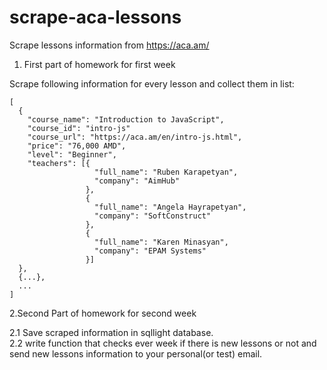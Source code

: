 # scrape-aca-lessons

Scrape lessons information from https://aca.am/

1. First part of homework for first week

Scrape following information for every lesson and collect them in list:

```
[
  {
    "course_name": "Introduction to JavaScript",
    "course_id": "intro-js"
    "course_url": "https://aca.am/en/intro-js.html",
    "price": "76,000 AMD",
    "level": "Beginner",
    "teachers": [{
                   "full_name": "Ruben Karapetyan",
                   "company": "AimHub"
                 },
                 {
                   "full_name": "Angela Hayrapetyan",
                   "company": "SoftConstruct"
                 },
                 {
                   "full_name": "Karen Minasyan",
                   "company": "EPAM Systems"
                 }]
  },
  {...},
  ...
]
```

2.Second Part of homework for second week

2.1 Save scraped information in sqllight database. <br>
2.2 write function that checks ever week if there is new lessons or not and send new lessons information to your personal(or test) email.
